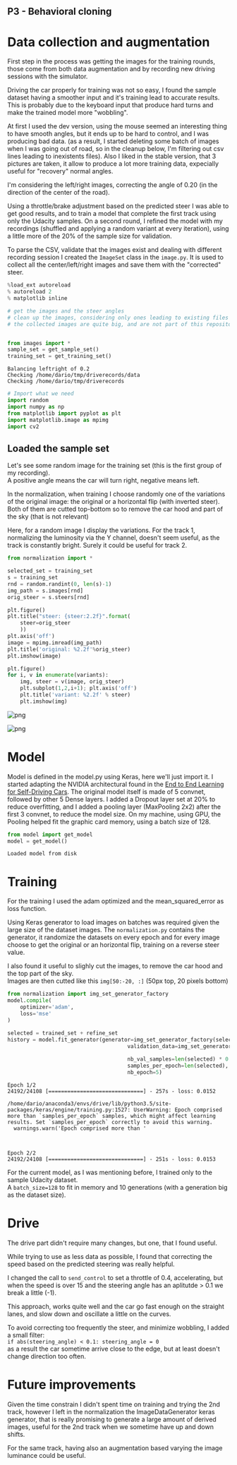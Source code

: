 
P3 - Behavioral cloning
-----------------------

# Data collection and augmentation

First step in the process was getting the images for the training rounds, those come from both data augmentation and by recording new driving sessions with the simulator.

Driving the car properly for training was not so easy, I found the sample dataset having a smoother input and it's training lead to accurate results.
This is probably due to the keyboard input that produce hard turns and make the trained model more "wobbling".

At first I used the dev version, using the mouse seemed an interesting thing to have smooth angles, but it ends up to be hard to control, and I was producing bad data.
(as a result, I started deleting some batch of images when I was going out of road, so in the cleanup below, I'm filtering out csv lines leading to inexistents files).
Also I liked in the stable version, that 3 pictures are taken, it allow to produce a lot more training data, expecially useful for "recovery" normal angles.

I'm considering the left/right images, correcting the angle of 0.20 (in the direction of the center of the road).

Using a throttle/brake adjustment based on the predicted steer I was able to get good results, and to train a model that complete the first track using only the Udacity samples.
On a second round, I refined the model with my recordings (shuffled and applying a random variant at every iteration), using a little more of the 20% of the sample size for validation.

To parse the CSV, validate that the images exist and dealing with different recording session I created the `ImageSet` class in the `image.py`. It is used to collect all the center/left/right images and save them with the "corrected" steer.


```python
%load_ext autoreload
% autoreload 2
% matplotlib inline

```


```python
# get the images and the steer angles
# clean up the images, considering only ones leading to existing files
# the collected images are quite big, and are not part of this repository


from images import *
sample_set = get_sample_set()
training_set = get_training_set()
```

    Balancing leftright of 0.2
    Checking /home/dario/tmp/driverecords/data
    Checking /home/dario/tmp/driverecords



```python
# Import what we need
import random
import numpy as np
from matplotlib import pyplot as plt
import matplotlib.image as mpimg
import cv2
```

## Loaded the sample set

Let's see some random image for the training set (this is the first group of my recording).  
A positive angle means the car will turn right, negative means left.

In the normalization, when training I choose randomly one of the variations of the original image:
the original or a horizontal flip (with inverted steer).
Both of them are cutted top-bottom so to remove the car hood and part of the sky (that is not relevant)

Here, for a random image I display the variations.
For the track 1, normalizing the luminosity via the Y channel, doesn't seem useful, as the track is constantly bright. Surely it could be useful for track 2.


```python
from normalization import *

selected_set = training_set
s = training_set
rnd = random.randint(0, len(s)-1)
img_path = s.images[rnd]
orig_steer = s.steers[rnd]

plt.figure()
plt.title("steer: {steer:2.2f}".format(
    steer=orig_steer
    ))
plt.axis('off')
image = mpimg.imread(img_path)
plt.title('original: %2.2f'%orig_steer)
plt.imshow(image)

plt.figure()
for i, v in enumerate(variants):
    img, steer = v(image, orig_steer)
    plt.subplot(1,2,i+1); plt.axis('off')
    plt.title('variant: %2.2f' % steer)
    plt.imshow(img)

```


![png](output_6_0.png)



![png](output_6_1.png)


# Model

Model is defined in the model.py using Keras, here we'll just import it.
I started adapting the NVIDIA architectural found in the 
[End to End Learning for Self-Driving Cars](http://images.nvidia.com/content/tegra/automotive/images/2016/solutions/pdf/end-to-end-dl-using-px.pdf).
The original model itself is made of 5 convnet, followed by other 5 Dense layers.
I added a Dropout layer set at 20% to reduce overfitting, and I added a pooling layer (MaxPooling 2x2) after the first 3 convnet, to reduce the model size.
On my machine, using GPU, the Pooling helped fit the graphic card memory, using a batch size of 128.


```python
from model import get_model
model = get_model()
```

    Loaded model from disk


# Training

For the training I used the adam optimized and the mean_squared_error as loss function.

Using Keras generator to load images on batches was required given the large size of the dataset images.
The `normalization.py` contains the generator, it randomize the datasets on every epoch and for every image choose to get the original or an horizontal flip, training on a reverse steer value.

I also found it useful to slighly cut the images, to remove the car hood and the top part of the sky.  
Images are then cutted like this `img[50:-20, :]` (50px top, 20 pixels bottom)



```python
from normalization import img_set_generator_factory
model.compile(
    optimizer='adam',
    loss='mse'
)

selected = trained_set + refine_set
history = model.fit_generator(generator=img_set_generator_factory(selected, batch_size=128),
                                      validation_data=img_set_generator_factory(sample_set,
                                                                                batch_size=128),
                                      nb_val_samples=len(selected) * 0.2,
                                      samples_per_epoch=len(selected),
                                      nb_epoch=5)
```

    Epoch 1/2
    24192/24108 [==============================] - 257s - loss: 0.0152   

    /home/dario/anaconda3/envs/drive/lib/python3.5/site-packages/keras/engine/training.py:1527: UserWarning: Epoch comprised more than `samples_per_epoch` samples, which might affect learning results. Set `samples_per_epoch` correctly to avoid this warning.
      warnings.warn('Epoch comprised more than '


    
    Epoch 2/2
    24192/24108 [==============================] - 251s - loss: 0.0153   


For the current model, as I was mentioning before, I trained only to the sample Udacity dataset.  
A `batch_size=128` to fit in memory and 10 generations (with a generation big as the dataset size).


# Drive

The drive part didn't require many changes, but one, that I found useful.

While trying to use as less data as possible, I found that correcting the speed based on the predicted steering was really helpful.

I changed the call to `send_control` to set a throttle of 0.4, accelerating, but when the speed is over 15 and the steering angle has an aplitutde > 0.1 we break a little (-1).

This approach, works quite well and the car go fast enough on the straight lanes, and slow down and oscillate a little on the curves.

To avoid correcting too frequently the steer, and minimize wobbling, I added a small filter:  
`if abs(steering_angle) < 0.1: steering_angle = 0`  
as a result the car sometime arrive close to the edge, but at least doesn't change direction too often.

# Future improvements

Given the time constrain I didn't spent time on training and trying the 2nd track, however I left in the normalization the ImageDataGenerator keras generator, that is really promising to generate a large amount of derived images, useful for the 2nd track when we sometime have up and down shifts.

For the same track, having also an augmentation based varying the image luminance could be useful.
